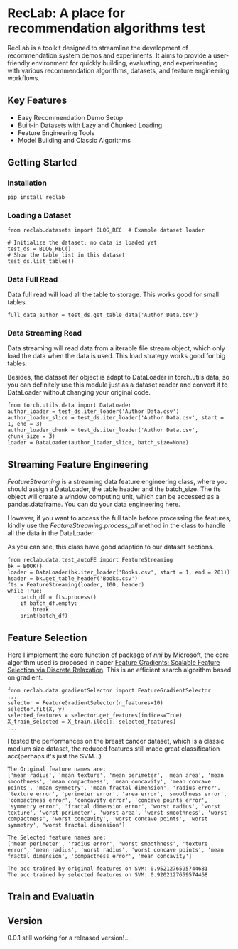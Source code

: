 # RecLab: A place for recommendation algorithms test
RecLab is a toolkit designed to streamline the development of recommendation system demos and experiments. It aims to provide a user-friendly environment for quickly building, evaluating, and experimenting with various recommendation algorithms, datasets, and feature engineering workflows.
## Key Features
* Easy Recommendation Demo Setup
* Built-in Datasets with Lazy and Chunked Loading
* Feature Engineering Tools
* Model Building and Classic Algorithms
## Getting Started
### Installation
```
pip install reclab
```
### Loading a Dataset
```
from reclab.datasets import BLOG_REC  # Example dataset loader

# Initialize the dataset; no data is loaded yet
test_ds = BLOG_REC()
# Show the table list in this dataset
test_ds.list_tables()
```
### Data Full Read
Data full read will load all the table to storage. This works good for small tables.
```
full_data_author = test_ds.get_table_data('Author Data.csv')
```
### Data Streaming Read
Data streaming will read data from a iterable file stream object, which only load the data when the data is used. This load strategy works good for big tables.   

Besides, the dataset iter object is adapt to DataLoader in torch.utils.data, so you can definitely use this module just as a dataset reader and convert it to DataLoader without changing your original code.
```
from torch.utils.data import DataLoader
author_loader = test_ds.iter_loader('Author Data.csv')
author_loader_slice = test_ds.iter_loader('Author Data.csv', start = 1, end = 3)
author_loader_chunk = test_ds.iter_loader('Author Data.csv', chunk_size = 3)
loader = DataLoader(author_loader_slice, batch_size=None)
```
## Streaming Feature Engineering
*FeatureStreaming* is a streaming data feature engineering class, where you should assign a DataLoader, the table header and the batch_size. The fts object will create a window computing unit, which can be accessed as a pandas.dataframe. You can do your data engineering here.    

However, if you want to access the full table before processing the features, kindly use the *FeatureStreaming.process_all* method in the class to handle all the data in the DataLoader.    

As you can see, this class have good adaption to our dataset sections.
```
from reclab.data.test_autoFE import FeatureStreaming
bk = BOOK()
loader = DataLoader(bk.iter_loader('Books.csv', start = 1, end = 201))
header = bk.get_table_header('Books.csv')
fts = FeatureStreaming(loader, 100, header)
while True:
    batch_df = fts.process()
    if batch_df.empty:
        break
    print(batch_df)
```
## Feature Selection
Here I implement the core function of package of *nni* by Microsoft, the core algorithm used is proposed in paper [Feature Gradients: Scalable Feature Selection via Discrete Relaxation](https://arxiv.org/pdf/1908.10382). This is an efficient  search algorithm based on gradient.
```
from reclab.data.gradientSelector import FeatureGradientSelector
...
selector = FeatureGradientSelector(n_features=10)
selector.fit(X, y)
selected_features = selector.get_features(indices=True)
X_train_selected = X_train.iloc[:, selected_features]
...
```
I tested the performances on the breast cancer dataset, which is a classic medium size dataset, the reduced features still made great classification acc(perhaps it's just the SVM...)
```
The Original feature names are:
['mean radius', 'mean texture', 'mean perimeter', 'mean area', 'mean smoothness', 'mean compactness', 'mean concavity', 'mean concave points', 'mean symmetry', 'mean fractal dimension', 'radius error', 'texture error', 'perimeter error', 'area error', 'smoothness error', 'compactness error', 'concavity error', 'concave points error', 'symmetry error', 'fractal dimension error', 'worst radius', 'worst texture', 'worst perimeter', 'worst area', 'worst smoothness', 'worst compactness', 'worst concavity', 'worst concave points', 'worst symmetry', 'worst fractal dimension']

The Selected feature names are:
['mean perimeter', 'radius error', 'worst smoothness', 'texture error', 'mean radius', 'worst radius', 'worst concave points', 'mean fractal dimension', 'compactness error', 'mean concavity']

The acc trained by original features on SVM: 0.9521276595744681
The acc trained by selected features on SVM: 0.9202127659574468
```
## Train and Evaluatin
## Version
0.0.1
still working for a released version!...

